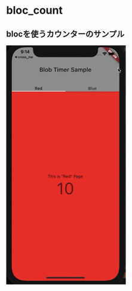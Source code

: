 # bloc_count

## blocを使うカウンターのサンプル

![snapshot](https://github.com/aya-eiya/bloc_counter_sample/blob/main/screenshot.gif?raw=true)


